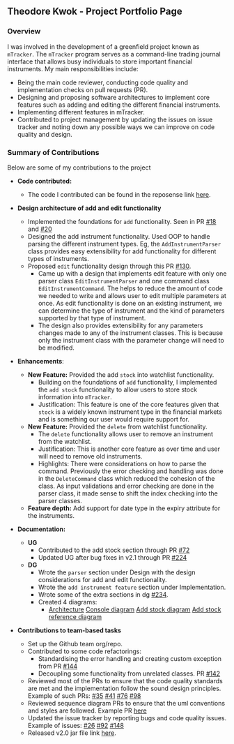 ## Theodore Kwok - Project Portfolio Page

### Overview
I was involved in the development of a greenfield project known as `mTracker`. The `mTracker` program
serves as a command-line trading journal interface that allows busy individuals to store important financial instruments.
My main responsibilities include:
* Being the main code reviewer, conducting code quality and implementation checks on pull requests (PR).
* Designing and proposing software architectures to implement core features such as adding and editing
the different financial instruments.
* Implementing different features in mTracker.
* Contributed to project management by updating the issues on issue tracker and noting down any possible ways we can
improve on code quality and design.

### Summary of Contributions
Below are some of my contributions to the project

* **Code contributed:**
  * The code I contributed can be found in the reposense link [here](https://nus-cs2113-ay2122s1.github.io/tp-dashboard/?search=&sort=groupTitle&sortWithin=title&timeframe=commit&mergegroup=&groupSelect=groupByRepos&breakdown=true&checkedFileTypes=docs~functional-code~test-code~other&since=2021-09-25&tabOpen=true&tabType=authorship&tabAuthor=theodorekwok&tabRepo=AY2122S1-CS2113T-T12-1%2Ftp%5Bmaster%5D&authorshipIsMergeGroup=false&authorshipFileTypes=docs~functional-code~test-code~other&authorshipIsBinaryFileTypeChecked=false).
* **Design architecture of add and edit functionality**
  * Implemented the foundations for `add` functionality. Seen in PR
  [#18](https://github.com/AY2122S1-CS2113T-T12-1/tp/pull/18) and 
  [#20](https://github.com/AY2122S1-CS2113T-T12-1/tp/pull/20)
  * Designed the add instrument functionality. Used OOP to handle parsing the different instrument types. Eg, the `AddInstrumentParser` class provides 
  easy extensibility for add functionality for different types of instruments.
  * Proposed `edit` functionality design through this PR [#130](https://github.com/AY2122S1-CS2113T-T12-1/tp/pull/130).
    * Came up with a design that implements edit feature with only one parser class `EditInstrumentParser` and one command 
    class `EditInstrumentCommand`. The helps to reduce the amount of code we needed to write and allows user to edit 
    multiple parameters at once. As edit functionality is done on an existing instrument, we can determine the type of instrument and the kind of parameters supported 
    by that type of instrument. 
    * The design also provides extensibility for any parameters changes made to any of the 
    instrument classes. This is because only the instrument class with the parameter change will need to be modified.
  
* **Enhancements**:
  * **New Feature:** Provided the add `stock` into watchlist functionality.
    * Building on the foundations of `add` functionality, I implemented the `add stock` functionality to allow users to
    store stock information into `mTracker`.
    * Justification: This feature is one of the core features given that `stock` is a widely known instrument type in the
    financial markets and is something our user would require support for.
  * **New Feature:** Provided the `delete` from watchlist functionality.
    * The `delete` functionality allows user to remove an instrument from the watchlist.
    * Justification: This is another core feature as over time and user will need to remove old instruments.
    * Highlights: There were considerations on how to parse the command. Previously the
    error checking and handling was done in the `DeleteCommand` class which reduced the cohesion of the class. As input
    validations and error checking are done in the parser class, it made sense to shift the index checking into the parser
    classes.
  * **Feature depth:** Add support for date type in the expiry attribute for the instruments.

* **Documentation:**
  * **UG**
    * Contributed to the add stock section through PR [#72](https://github.com/AY2122S1-CS2113T-T12-1/tp/pull/72)
    * Updated UG after bug fixes in v2.1 through PR [#224](https://github.com/AY2122S1-CS2113T-T12-1/tp/pull/224)
  * **DG**
    * Wrote the `parser` section under Design with the design considerations for add and edit functionality.
    * Wrote the `add instrument feature` section under Implementation.
    * Wrote some of the extra sections in dg [#234](https://github.com/AY2122S1-CS2113T-T12-1/tp/pull/234).
    * Created 4 diagrams:
      * [Architecture](https://github.com/AY2122S1-CS2113T-T12-1/tp/blob/master/docs/images/ArchitectureDiagram.png) 
      [Console diagram](https://github.com/AY2122S1-CS2113T-T12-1/tp/blob/master/docs/images/ConsoleDiagram.png)
      [Add stock diagram](https://github.com/AY2122S1-CS2113T-T12-1/tp/blob/master/docs/images/AddStockSequenceDiagram.png) 
      [Add stock reference diagram](https://github.com/AY2122S1-CS2113T-T12-1/tp/blob/master/docs/images/AddStockSequenceDiagramRef.png)
* **Contributions to team-based tasks**
  * Set up the Github team org/repo.
  * Contributed to some code refactorings:
    * Standardising the error handling and creating custom exception from 
    PR [#144](https://github.com/AY2122S1-CS2113T-T12-1/tp/pull/144)
    * Decoupling some functionality from unrelated classes. PR [#142](https://github.com/AY2122S1-CS2113T-T12-1/tp/pull/142)
  * Reviewed most of the PRs to ensure that the code quality standards are met and the implementation follow the
  sound design principles. Example of such PRs: [#35](https://github.com/AY2122S1-CS2113T-T12-1/tp/pull/35)
    [#41](https://github.com/AY2122S1-CS2113T-T12-1/tp/pull/41)
    [#76](https://github.com/AY2122S1-CS2113T-T12-1/tp/pull/76)
    [#98](https://github.com/AY2122S1-CS2113T-T12-1/tp/pull/98)
  * Reviewed sequence diagram PRs to ensure that the uml conventions and styles are followed. Example PR [here](https://github.com/AY2122S1-CS2113T-T12-1/tp/pull/131)
  * Updated the issue tracker by reporting bugs and code quality issues. Example of issues:
    [#26](https://github.com/AY2122S1-CS2113T-T12-1/tp/issues/26)
    [#92](https://github.com/AY2122S1-CS2113T-T12-1/tp/issues/92)
    [#148](https://github.com/AY2122S1-CS2113T-T12-1/tp/issues/148)
  * Released v2.0 jar file link [here](https://github.com/AY2122S1-CS2113T-T12-1/tp/releases/tag/v2.0-release).
